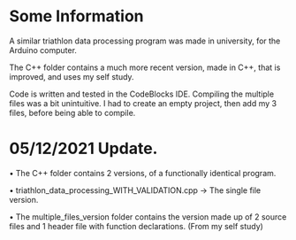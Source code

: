 # Some Information

A similar triathlon data processing program was made in university, for the Arduino computer.

The C++ folder contains a much more recent version, made in C++, that is improved, and uses my self study.

Code is written and tested in the CodeBlocks IDE. Compiling the multiple files was a bit unintuitive. I had to create an empty project, then add my 3 files, before being able to compile.

# 05/12/2021 Update.
• The C++ folder contains 2 versions, of a functionally identical program.

• triathlon_data_processing_WITH_VALIDATION.cpp -> The single file version.

• The multiple_files_version folder contains the version made up of 2 source files and 1 header file with function declarations. (From my self study)


